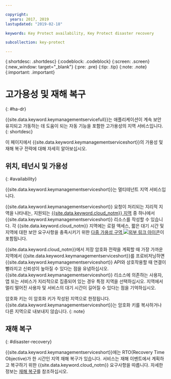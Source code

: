 ```yaml
---

copyright:
  years: 2017, 2019
lastupdated: "2019-02-18"

keywords: Key Protect availability, Key Protect disaster recovery

subcollection: key-protect

---
```


{:shortdesc: .shortdesc}
{:codeblock: .codeblock}
{:screen: .screen}
{:new_window: target="_blank"}
{:pre: .pre}
{:tip: .tip}
{:note: .note}
{:important: .important}

# 고가용성 및 재해 복구
{: #ha-dr}

{{site.data.keyword.keymanagementservicefull}}는 애플리케이션이 계속 보안 유지되고 가동하는 데 도움이 되는 자동 기능을 포함한 고가용성의 지역 서비스입니다.
{: shortdesc}

이 페이지에서 {{site.data.keyword.keymanagementserviceshort}}의 가용성 및 재해 복구 전략에 대해 자세히 알아보십시오.

## 위치, 테넌시 및 가용성
{: #availability}

{{site.data.keyword.keymanagementserviceshort}}는 멀티테넌트 지역 서비스입니다. 

{{site.data.keyword.keymanagementserviceshort}} 요청이 처리되는 지리적 지역을 나타내는, 지원되는 [{{site.data.keyword.cloud_notm}} 지역](/docs/services/key-protect/regions.html) 중 하나에서 {{site.data.keyword.keymanagementserviceshort}} 리소스를 작성할 수 있습니다. 각 {{site.data.keyword.cloud_notm}} 지역에는 로컬 액세스, 짧은 대기 시간 및 지역에 대한 보안 요구사항을 충족시키기 위한 [다중 가용성 구역 ![외부 링크 아이콘](../../icons/launch-glyph.svg "외부 링크 아이콘")](https://www.ibm.com/blogs/bluemix/2018/06/expansion-availability-zones-global-regions/)이 포함됩니다.

{{site.data.keyword.cloud_notm}}에서 저장 암호화 전략을 계획할 때 가장 가까운 지역에서 {{site.data.keyword.keymanagementserviceshort}}를 프로비저닝하면 {{site.data.keyword.keymanagementserviceshort}} API와 상호작용할 때 연결이 빨라지고 신뢰성이 높아질 수 있다는 점을 유념하십시오. {{site.data.keyword.keymanagementserviceshort}} 리소스에 의존하는 사용자, 앱 또는 서비스가 지리적으로 집중되어 있는 경우 특정 지역을 선택하십시오. 지역에서 멀리 떨어진 사용자 및 서비스의 대기 시간이 길어질 수 있다는 점을 기억하십시오. 

암호화 키는 이 암호화 키가 작성된 지역으로 한정됩니다. {{site.data.keyword.keymanagementserviceshort}}는 암호화 키를 복사하거나 다른 지역으로 내보내지 않습니다.
{: note}

## 재해 복구
{: #disaster-recovery}

{{site.data.keyword.keymanagementserviceshort}}에는 RTO(Recovery Time Objective)가 한 시간인 지역 재해 복구가 있습니다. 서비스는 재해 이벤트에서 계획하고 복구하기 위한 {{site.data.keyword.cloud_notm}} 요구사항을 따릅니다. 자세한 정보는 [재해 복구](/docs/overview/zero_downtime.html#disaster-recovery)를 참조하십시오.


